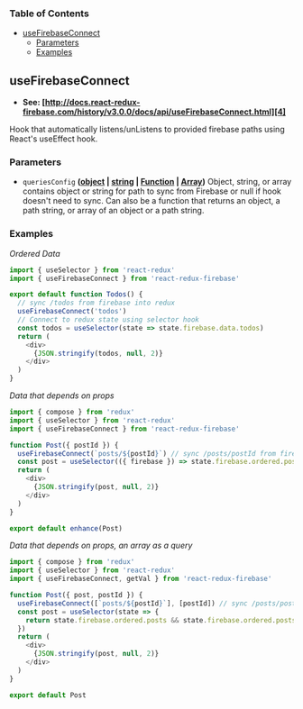 <!-- Generated by documentation.js. Update this documentation by updating the source code. -->

### Table of Contents

-   [useFirebaseConnect][1]
    -   [Parameters][2]
    -   [Examples][3]

## useFirebaseConnect

-   **See: [http://docs.react-redux-firebase.com/history/v3.0.0/docs/api/useFirebaseConnect.html][4]**

Hook that automatically listens/unListens to provided firebase paths
using React's useEffect hook.

### Parameters

-   `queriesConfig` **([object][5] \| [string][6] \| [Function][7] \| [Array][8])** Object, string, or
    array contains object or string for path to sync from Firebase or null if
    hook doesn't need to sync. Can also be a function that returns an object,
    a path string, or array of an object or a path string.

### Examples

_Ordered Data_

```javascript
import { useSelector } from 'react-redux'
import { useFirebaseConnect } from 'react-redux-firebase'

export default function Todos() {
  // sync /todos from firebase into redux
  useFirebaseConnect('todos')
  // Connect to redux state using selector hook
  const todos = useSelector(state => state.firebase.data.todos)
  return (
    <div>
      {JSON.stringify(todos, null, 2)}
    </div>
  )
}
```

_Data that depends on props_

```javascript
import { compose } from 'redux'
import { useSelector } from 'react-redux'
import { useFirebaseConnect } from 'react-redux-firebase'

function Post({ postId }) {
  useFirebaseConnect(`posts/${postId}`) // sync /posts/postId from firebase into redux
  const post = useSelector(({ firebase }) => state.firebase.ordered.posts && state.firebase.ordered.posts[postId])
  return (
    <div>
      {JSON.stringify(post, null, 2)}
    </div>
  )
}

export default enhance(Post)
```

_Data that depends on props, an array as a query_

```javascript
import { compose } from 'redux'
import { useSelector } from 'react-redux'
import { useFirebaseConnect, getVal } from 'react-redux-firebase'

function Post({ post, postId }) {
  useFirebaseConnect([`posts/${postId}`], [postId]) // sync /posts/postId from firebase into redux
  const post = useSelector(state => {
    return state.firebase.ordered.posts && state.firebase.ordered.posts[postId]
  })
  return (
    <div>
      {JSON.stringify(post, null, 2)}
    </div>
  )
}

export default Post
```

[1]: #usefirebaseconnect

[2]: #parameters

[3]: #examples

[4]: http://docs.react-redux-firebase.com/history/v3.0.0/docs/api/useFirebaseConnect.html

[5]: https://developer.mozilla.org/docs/Web/JavaScript/Reference/Global_Objects/Object

[6]: https://developer.mozilla.org/docs/Web/JavaScript/Reference/Global_Objects/String

[7]: https://developer.mozilla.org/docs/Web/JavaScript/Reference/Statements/function

[8]: https://developer.mozilla.org/docs/Web/JavaScript/Reference/Global_Objects/Array
